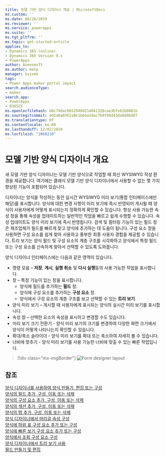 ```yaml
---
title: 모델 기반 양식 디자이너 개요 | MicrosoftDocs
ms.custom: ''
ms.date: 08/26/2019
ms.reviewer: ''
ms.service: powerapps
ms.suite: ''
ms.tgt_pltfrm: ''
ms.topic: get-started-article
applies_to:
- Dynamics 365 (online)
- Dynamics 365 Version 9.x
- PowerApps
author: Aneesmsft
ms.author: matp
manager: kvivek
tags:
- Power Apps maker portal impact
search.audienceType:
- maker
search.app:
- PowerApps
- D365CE
ms.openlocfilehash: b0c79dac6652940d214841328cae3bfe61b8601b
ms.sourcegitcommit: dd2a8a0362a8e1b64a1dac7b9f98d43da8d0bd87
ms.translationtype: HT
ms.contentlocale: ko-KR
ms.lasthandoff: 12/02/2019
ms.locfileid: "2868210"
---
```

# <a name="overview-of-the-model-driven-form-designer"></a>모델 기반 양식 디자이너 개요
새 모델 기반 양식 디자이너는 모델 기반 양식으로 작업할 때 최신 WYSIWYG 작성 환경을 제공합니다. 여기에는 클래식 모델 기반 양식 디자이너에서 사용할 수 없는 몇 가지 향상된 기능이 포함되어 있습니다. 

디자이너는 양식을 작성하는 동안 실시간 WYSIWYG 미리 보기(통합 인터페이스에만 해당)를 표시합니다. 양식에 대한 변경 사항이 미리 보기에 즉시 반영되어 게시될 때 양식이 사용자에게 어떻게 표시되는지 정확하게 확인할 수 있습니다. 항상 사용 가능한 속성 창을 통해 속성을 업데이트하는 일반적인 작업을 빠르고 쉽게 수행할 수 있습니다. 속성 업데이트도 양식 미리 보기에 즉시 반영됩니다. 검색 및 필터링 기능이 있는 필드 창은 제조업체가 필드를 빠르게 찾고 양식에 추가하는 데 도움이 됩니다. 구성 요소 창을 사용하면 구성 요소를 쉽게 찾아 사용하고 풍부한 최종 사용자 경험을 제공할 수 있습니다. 트리 보기는 양식 필드 및 구성 요소의 계층 구조를 시각화하고 양식에서 특정 필드 또는 구성 요소를 신속하게 찾아서 선택할 수 있도록 도와줍니다.

양식 디자이너 인터페이스에는 다음과 같은 영역이 있습니다. 
- 명령 모음 – **저장**, **게시**, **실행 취소** 및 **다시 실행**등의 사용 가능한 작업을 표시합니다. 
- 창 – 특정 기능이 있는 창을 표시합니다.
  - 양식에 필드를 추가하는 **필드** 창.
  - 양식에 구성 요소를 추가하는 **구성 요소** 창.
  - 양식에서 구성 요소의 계층 구조를 보고 선택할 수 있는 **트리 보기**.
- 양식 미리 보기 – 게시할 때 사용자에게 표시되는 양식의 실시간 미리 보기를 표시합니다. 
- 속성 창 – 선택한 요소의 속성을 표시하고 변경할 수도 있습니다.
- 미리 보기 크기 전환기 - 양식 미리 보기의 크기를 변경하여 다양한 화면 크기에서 양식이 어떻게 나타나는지 확인할 수 있습니다.
- 확대/축소 슬라이더 - 양식 미리 보기를 확대 또는 축소하여 자세히 볼 수 있습니다.
- 너비에 맞추기 - 양식 미리 보기를 사용 가능한 너비에 맞출 수 있는 빠른 작업입니다.

> [!div class="mx-imgBorder"] 
> ![](media/FormDesignerOverview.png "Form designer layout")

## <a name="see-also"></a>참조
[양식 디자이너를 사용하여 양식 만들기, 편집 또는 구성](create-and-edit-forms.md)  
[양식의 필드 추가, 구성, 이동 또는 삭제](add-move-or-delete-fields-on-form.md)  
[양식의 구성 요소 추가, 구성, 이동 또는 삭제](add-move-configure-or-delete-components-on-form.md)  
[양식의 섹션 추가, 구성, 이동 또는 삭제](add-move-or-delete-sections-on-form.md)  
[양식의 탭 추가, 구성, 이동 또는 삭제](add-move-or-delete-tabs-on-form.md)  
[양식 디자이너에서 머리글 속성 구성](form-designer-header-properties.md)  
[양식에 하위 표 구성 요소 추가 또는 구성](form-designer-add-configure-subgrid.md)  
[양식에 빠른 보기 구성 요소 추가 또는 구성](form-designer-add-configure-quickview.md)  
[양식에서 조회 구성 요소 구성](form-designer-add-configure-lookup.md)  
[양식 디자이너에서 트리 보기 사용](using-tree-view-on-form.md)  
[필드 만들기 및 편집](../common-data-service/create-edit-field-portal.md)  
